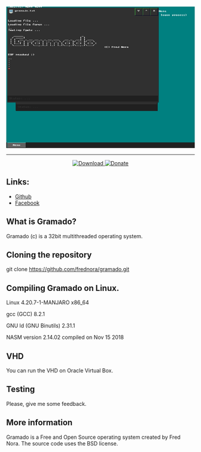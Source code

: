 <p align=center>
  <a href="https://github.com/frednora/gramado">
    <img alt="Gramado" src="https://github.com/gramado/img/blob/master/gramado.png">
  </a>
</p>

---

<p align=center>
  <a href="https://github.com/frednora/gramado/archive/master.zip">
  <img alt="Download " src="https://img.shields.io/badge/Download-latest-green.svg">
  </a>
  <a href="https://gramado.github.io/projects">
    <img alt="Donate" src="https://img.shields.io/badge/%24-Donate-orange.svg">
  </a>
</p>

## Links:

- [Github](https://github.com/frednora/gramado)
- [Facebook](https://facebook.com/groups/gramadocommunity)

## What is Gramado?

Gramado (c) is a 32bit multithreaded operating system.


## Cloning the repository

git clone https://github.com/frednora/gramado.git


## Compiling Gramado on Linux.

Linux 4.20.7-1-MANJARO x86_64

gcc (GCC) 8.2.1

GNU ld (GNU Binutils) 2.31.1

NASM version 2.14.02 compiled on Nov 15 2018


## VHD

You can run the VHD on Oracle Virtual Box.


## Testing

Please, give me some feedback.


## More information

Gramado is a Free and Open Source operating system created by Fred Nora.
The source code uses the BSD license.

